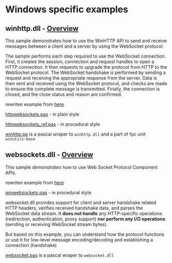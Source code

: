 # Windows specific examples

## winhttp.dll - [Overview](https://learn.microsoft.com/en-us/archive/msdn-magazine/2012/december/windows-8-networking-windows-8-and-the-websocket-protocol)

This sample demonstrates how to use the WinHTTP API to send and receive messages between a client and a server by using the WebSocket protocol.

The sample performs each step required to use the WebSocket connection. First, it creates the session, connection and request handles to open a HTTP connection. It then requests to upgrade the protocol from HTTP to the WebSocket protocol. The WebSocket handshake is performed by sending a request and receiving the appropriate response from the server. Data is then sent and received using the WebSocket protocol, and checks are made to ensure the complete message is transmitted. Finally, the connection is closed, and the close status and reason are confirmed.

rewriten example from [here](https://github.com/microsoft/Windows-classic-samples/tree/main/Samples/WinhttpWebsocket)

[httpwebsockets.pas](https://github.com/delphius/websockets/blob/main/windows/httpwebsockets.pas) - in plain style

[httpwebsockets_ref.pas](https://github.com/delphius/websockets/blob/main/windows/httpwebsockets_ref.pas) - in procedural style

[winhttp.pp](https://gitlab.com/freepascal.org/fpc/source/-/blob/main/packages/winunits-base/src/winhttp.pp?ref_type=heads) is a pascal wraper to `winhttp.dll` and a part of fpc unit `winutils-base`

## websockets.dll - [Overview](https://learn.microsoft.com/en-us/windows/win32/websock/web-socket-protocol-component-api-portal?source=recommendations)

This sample demonstrates how to use Web Socket Protocol Component APIs.

rewriten example from [here](https://github.com/microsoft/Windows-classic-samples/tree/main/Samples/Websocket)

[winwebsockets.pas](https://github.com/delphius/websockets/blob/main/windows/websockets.dll/winwebsockets.pas) - in procedural style

websocket.dll provides support for client and server handshake related HTTP headers, verifies received handshake data, and parses the WebSocket data stream. It **does not handle** any HTTP-specific operations (redirection, authentication, proxy support) **nor perform any I/O operations** (sending or receiving WebSocket stream bytes).

But based on this example, you can understand how the protocol functions or use it for low-level message encoding/decoding and establishing a connection (handshake)

[websocket.pas](https://github.com/delphius/websockets/blob/main/windows/websockets.dll/websocket.pas) is a pascal wraper to `websocket.dll`
